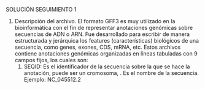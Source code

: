 SOLUCIÓN SEGUIMIENTO 1
1. Descripción del archivo.
   El formato GFF3 es muy utilizado en la bioinformática con el fin de representar anotaciones genómicas sobre secuencias de ADN o ARN. Fue desarrollado para escribir
   de manera estructurada y jerárquica los features (características) biológicos de una secuencia, como genes, exones, CDS, mRNA, etc.
   Estos archivos contiene anotaciones genómicas organizadas en líneas tabuladas con 9 campos fijos, los cuales son:
   1. SEQID: Es el identificador de la secuencia sobre la que se hace la anotación, puede ser un cromosoma, . Es el nombre de la secuencia.
      Ejemplo: NC_045512.2 
      
   
